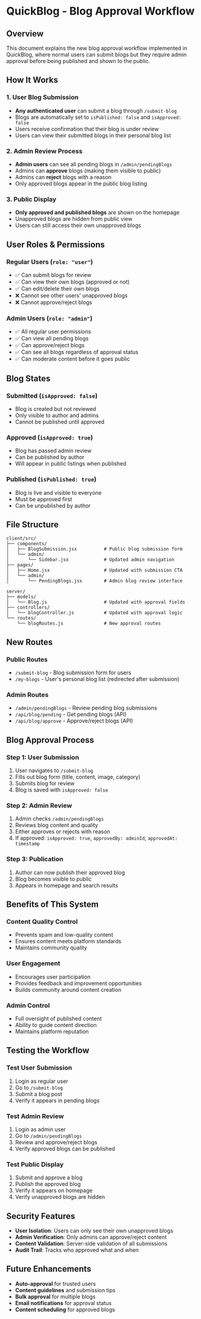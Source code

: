 # QuickBlog - Blog Approval Workflow

## Overview
This document explains the new blog approval workflow implemented in QuickBlog, where normal users can submit blogs but they require admin approval before being published and shown to the public.

## How It Works

### 1. **User Blog Submission**
- **Any authenticated user** can submit a blog through `/submit-blog`
- Blogs are automatically set to `isPublished: false` and `isApproved: false`
- Users receive confirmation that their blog is under review
- Users can view their submitted blogs in their personal blog list

### 2. **Admin Review Process**
- **Admin users** can see all pending blogs in `/admin/pendingBlogs`
- Admins can **approve** blogs (making them visible to public)
- Admins can **reject** blogs with a reason
- Only approved blogs appear in the public blog listing

### 3. **Public Display**
- **Only approved and published blogs** are shown on the homepage
- Unapproved blogs are hidden from public view
- Users can still access their own unapproved blogs

## User Roles & Permissions

### **Regular Users (`role: "user"`)**
- ✅ Can submit blogs for review
- ✅ Can view their own blogs (approved or not)
- ✅ Can edit/delete their own blogs
- ❌ Cannot see other users' unapproved blogs
- ❌ Cannot approve/reject blogs

### **Admin Users (`role: "admin"`)**
- ✅ All regular user permissions
- ✅ Can view all pending blogs
- ✅ Can approve/reject blogs
- ✅ Can see all blogs regardless of approval status
- ✅ Can moderate content before it goes public

## Blog States

### **Submitted** (`isApproved: false`)
- Blog is created but not reviewed
- Only visible to author and admins
- Cannot be published until approved

### **Approved** (`isApproved: true`)
- Blog has passed admin review
- Can be published by author
- Will appear in public listings when published

### **Published** (`isPublished: true`)
- Blog is live and visible to everyone
- Must be approved first
- Can be unpublished by author

## File Structure

```
client/src/
├── components/
│   ├── BlogSubmission.jsx          # Public blog submission form
│   └── admin/
│       └── Sidebar.jsx             # Updated admin navigation
├── pages/
│   ├── Home.jsx                    # Updated with submission CTA
│   └── admin/
│       └── PendingBlogs.jsx        # Admin blog review interface

server/
├── models/
│   └── Blog.js                     # Updated with approval fields
├── controllers/
│   └── blogController.js           # Updated with approval logic
└── routes/
    └── blogRoutes.js               # New approval routes
```

## New Routes

### **Public Routes**
- `/submit-blog` - Blog submission form for users
- `/my-blogs` - User's personal blog list (redirected after submission)

### **Admin Routes**
- `/admin/pendingBlogs` - Review pending blog submissions
- `/api/blog/pending` - Get pending blogs (API)
- `/api/blog/approve` - Approve/reject blogs (API)

## Blog Approval Process

### **Step 1: User Submission**
1. User navigates to `/submit-blog`
2. Fills out blog form (title, content, image, category)
3. Submits blog for review
4. Blog is saved with `isApproved: false`

### **Step 2: Admin Review**
1. Admin checks `/admin/pendingBlogs`
2. Reviews blog content and quality
3. Either approves or rejects with reason
4. If approved: `isApproved: true`, `approvedBy: adminId`, `approvedAt: timestamp`

### **Step 3: Publication**
1. Author can now publish their approved blog
2. Blog becomes visible to public
3. Appears in homepage and search results

## Benefits of This System

### **Content Quality Control**
- Prevents spam and low-quality content
- Ensures content meets platform standards
- Maintains community quality

### **User Engagement**
- Encourages user participation
- Provides feedback and improvement opportunities
- Builds community around content creation

### **Admin Control**
- Full oversight of published content
- Ability to guide content direction
- Maintains platform reputation

## Testing the Workflow

### **Test User Submission**
1. Login as regular user
2. Go to `/submit-blog`
3. Submit a blog post
4. Verify it appears in pending blogs

### **Test Admin Review**
1. Login as admin user
2. Go to `/admin/pendingBlogs`
3. Review and approve/reject blogs
4. Verify approved blogs can be published

### **Test Public Display**
1. Submit and approve a blog
2. Publish the approved blog
3. Verify it appears on homepage
4. Verify unapproved blogs are hidden

## Security Features

- **User Isolation**: Users can only see their own unapproved blogs
- **Admin Verification**: Only admins can approve/reject content
- **Content Validation**: Server-side validation of all submissions
- **Audit Trail**: Tracks who approved what and when

## Future Enhancements

- **Auto-approval** for trusted users
- **Content guidelines** and submission tips
- **Bulk approval** for multiple blogs
- **Email notifications** for approval status
- **Content scheduling** for approved blogs

